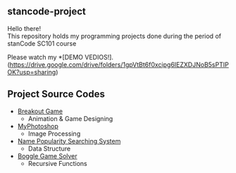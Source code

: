 ## stancode-project
Hello there!\
This repository holds my programming projects done during the period of stanCode SC101 course

Please watch my *[DEMO VEDIOS!].(https://drive.google.com/drive/folders/1gpVtBt6f0xcipg6IEZXDJNoB5sPTIPOK?usp=sharing)

## Project Source Codes
* [Breakout Game]()
  * Animation & Game Designing
* [MyPhotoshop]()
  * Image Processing
* [Name Popularity Searching System]()
  * Data Structure
* [Boggle Game Solver]()
  * Recursive Functions
